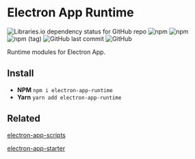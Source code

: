 # Electron App Runtime

![Libraries.io dependency status for GitHub repo](https://img.shields.io/librariesio/github/SadraSamadi/electron-app-runtime)
![npm](https://img.shields.io/npm/dw/electron-app-runtime)
![npm](https://img.shields.io/npm/v/electron-app-runtime)
![npm (tag)](https://img.shields.io/npm/v/electron-app-runtime/beta)
![GitHub last commit](https://img.shields.io/github/last-commit/SadraSamadi/electron-app-runtime)
![GitHub](https://img.shields.io/github/license/SadraSamadi/electron-app-runtime)

Runtime modules for Electron App.

## Install

* **NPM** `npm i electron-app-runtime`
* **Yarn** `yarn add electron-app-runtime`

## Related

[electron-app-scripts](https://github.com/SadraSamadi/electron-app-scripts)

[electron-app-starter](https://github.com/SadraSamadi/electron-app-starter)

